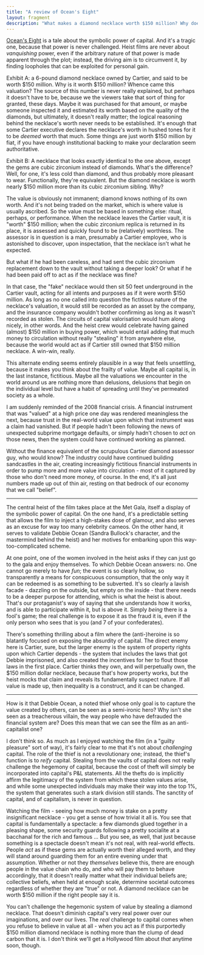 ```yaml
---
title: "A review of Ocean's Eight"
layout: fragment
description: "What makes a diamond necklace worth $150 million? Why does everyone act as if it is worth anything at all?"
---
```


[Ocean's Eight](https://en.wikipedia.org/wiki/Ocean%27s_8) is a tale about the symbolic power of capital. And it's a tragic one, because that power is never challenged. Heist films are never about _vanquishing_ power, even if the arbitrary nature of that power is made apparent through the plot; instead, the driving aim is to circumvent it, by finding loopholes that can be exploited for personal gain.

Exhibit A: a 6-pound diamond necklace owned by Cartier, and said to be worth $150 million. Why is it worth $150 million? Whence came this valuation? The source of this number is never really explained, but perhaps it doesn't have to be, because we the viewers take that sort of thing for granted, these days. Maybe it was purchased for that amount, or maybe someone inspected it and estimated its worth based on the quality of the diamonds, but ultimately, it doesn't really matter; the logical reasoning behind the necklace's worth never needs to be established. It's enough that some Cartier executive declares the necklace's worth in hushed tones for it to be _deemed_ worth that much. Some things are just worth $150 million by fiat, if you have enough institutional backing to make your declaration seem authoritative.

Exhibit B: A necklace that looks exactly identical to the one above, except the gems are cubic zirconium instead of diamonds. What's the difference? Well, for one, it's less cold than diamond, and thus probably more pleasant to wear. Functionally, they're equivalent. But the diamond necklace is worth nearly $150 million more than its cubic zirconium sibling. Why?

The value is obviously not immanent; diamond knows nothing of its own worth. And it's not being traded on the market, which is where value is usually ascribed. So the value must be based in something else: ritual, perhaps, or performance. When the necklace leaves the Cartier vault, it is "worth" $150 million; when the cubic zirconium replica is returned in its place, it is assessed and quickly found to be (relatively) worthless. The assessor is in question is a man, presumably a Cartier employee, who is astonished to discover, upon inspectation, that the necklace isn't what he expected.

But what if he had been careless, and had sent the cubic zirconium replacement down to the vault without taking a deeper look? Or what if he had been paid off to act as if the necklace was fine?

In that case, the "fake" necklace would then sit 50 feet underground in the Cartier vault, acting for all intents and purposes as if it were worth $150 million. As long as no one called into question the fictitious nature of the necklace's valuation, it would still be recorded as an asset by the company, and the insurance company wouldn't bother confirming as long as it wasn't recorded as stolen. The circuits of capital valorisation would hum along nicely, in other words. And the heist crew would celebrate having gained (almost) $150 million in buying power, which would entail adding that much money to circulation without really "stealing" it from anywhere else, because the world would act as if Cartier still owned that $150 million necklace. A win-win, really.

This alternate ending seems entirely plausible in a way that feels unsettling, because it makes you think about the frailty of value. Maybe all capital is, in the last instance, fictitious. Maybe all the valuations we encounter in the world around us are nothing more than delusions, delusions that begin on the individual level but have a habit of spreading until they've permeated society as a whole.

I am suddenly reminded of the 2008 financial crisis. A financial instrument that was "valued" at a high price one day was rendered meaningless the next, because trust in the real-world value upon which that instrument was a claim had vanished. But if people hadn't been following the news of unexpected subprime mortgage defaults, or simply hadn't chosen to _act_ on those news, then the system could have continued working as planned.

Without the finance equivalent of the scrupulous Cartier diamond assessor guy, who would know? The industry could have continued building sandcastles in the air, creating increasingly fictitious financial instruments in order to pump more and more value into circulation - most of it captured by those who don't need more money, of course. In the end, it's all just numbers made up out of thin air, resting on that bedrock of our economy that we call "belief".

***

The central heist of the film takes place at the Met Gala, itself a display of the symbolic power of capital. On the one hand, it's a predictable setting that allows the film to inject a high-stakes dose of glamour, and also serves as an excuse for way too many celebrity cameos. On the other hand, it serves to validate Debbie Ocean (Sandra Bullock's character, and the mastermind behind the heist) and her motives for embarking upon this way-too-complicated scheme.

At one point, one of the women involved in the heist asks if they can just go to the gala and enjoy themselves. To which Debbie Ocean answers: no. One cannot go merely to have _fun_; the event is so clearly hollow, so transparently a means for conspicuous consumption, that the only way it can be redeemed is as something to be subverted. It's so clearly a lavish facade - dazzling on the outside, but empty on the inside - that there needs to be a deeper purpose for attending, which is what the heist is about. That's our protaganist's way of saying that she understands how it works, and is able to participate within it, but is above it. Simply _being_ there is a fool's game; the real challenge is to expose it as the fraud it is, even if the only person who sees that is you (and 7 of your confederates).

There's something thrilling about a film where the (anti-)heroine is so blatantly focused on exposing the absurdity of capital. The direct enemy here is Cartier, sure, but the larger enemy is the system of property rights upon which Cartier depends - the system that includes the laws that got Debbie imprisoned, and also created the incentives for her to flout those laws in the first place. Cartier thinks they own, and will perpetually own, the $150 million dollar necklace, because that's how property works, but the heist mocks that claim and reveals its fundamentally suspect nature. If all value is made up, then inequality is a construct, and it can be changed.

***

How is it that Debbie Ocean, a noted thief whose only goal is to capture the value created by others, can be seen as a semi-ironic hero? Why isn't she seen as a treacherous villain, the way people who have defrauded the financial system are? Does this mean that we can see the film as an anti-capitalist one?

I don't think so. As much as I enjoyed watching the film (in a "guilty pleasure" sort of way), it's fairly clear to me that it's not about _challenging_ capital. The role of the thief is not a revolutionary one; instead, the thief's function is to _reify_ capital. Stealing from the vaults of capital does not really challenge the hegemony of capital, because the cost of theft will simply be incorporated into capital's P&L statements. All the thefts do is implicitly affirm the legitimacy of the system from which these stolen values arise, and while some unexpected individuals may make their way into the top 1%, the system that generates such a stark division still stands. The sanctity of capital, and of capitalism, is never in question.

Watching the film - seeing how much money is stake on a pretty insignificant necklace - you get a sense of how trivial it all is. You see that capital is fundamentally a spectacle: a few diamonds glued together in a pleasing shape, some security guards following a pretty socialite at a bacchanal for the rich and famous ... But you see, as well, that just because something is a spectacle doesn't mean it's not real, with real-world effects. People _act_ as if these gems are actually worth their alleged worth, and they will stand around guarding them for an entire evening under that assumption. Whether or not they _themselves_ believe this, there are enough people in the value chain who do, and who will pay them to behave accordingly, that it doesn't really matter what their individual beliefs are; collective beliefs, when held at enough scale, determine societal outcomes regardless of whether they are "true" or not. A diamond necklace can be worth $150 million if the right people say it is.

You can't challenge the hegemonic system of value by stealing a diamond necklace. That doesn't diminish capital's very real power over our imaginations, and over our lives. The _real_ challenge to capital comes when you refuse to believe in value at all - when you act as if this purportedly $150 million diamond necklace is nothing more than the clump of dead carbon that it is. I don't think we'll get a Hollywood film about _that_ anytime soon, though.
